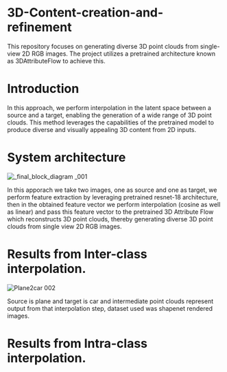 # 3D-Content-creation-and-refinement

This repository focuses on generating diverse 3D point clouds from single-view 2D RGB images. The project utilizes a pretrained architecture known as 3DAttributeFlow to achieve this.

# Introduction

In this approach, we perform interpolation in the latent space between a source and a target, enabling the generation of a wide range of 3D point clouds. This method leverages the capabilities of the pretrained model to produce diverse and visually appealing 3D content from 2D inputs.

# System architecture

![_final_block_diagram _001](https://github.com/user-attachments/assets/c7025849-8b59-4a47-b1a4-00ac826167c7)


In this apporach we take two images, one as source and one as target, we perform feature extraction by leveraging pretrained resnet-18 architecture, then in the obtained feature vector we perform interpolation (cosine as well as linear) and pass this feature vector to the pretrained 3D Attribute Flow which reconstructs 3D point clouds, thereby generating diverse 3D point clouds from single view 2D RGB images.

# Results from Inter-class interpolation.

![Plane2car 002](https://github.com/user-attachments/assets/789eb998-8c49-4228-b480-3012868019b4)

Source is plane and target is car and intermediate point clouds represent output from that interpolation step, dataset used was shapenet rendered images.

# Results from Intra-class interpolation.
